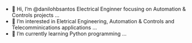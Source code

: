 - 👋 Hi, I’m @danilohbsantos Electrical Enginner focusing on Automation & Controls projects ...
- 👀 I’m interested in Eletrical Engineering, Automation & Controls and Telecomminications applications ...
- 🌱 I’m currently learning Python programming ...

<!---
danilohbsantos/danilohbsantos is a ✨ special ✨ repository because its `README.md` (this file) appears on your GitHub profile.
You can click the Preview link to take a look at your changes.
--->
